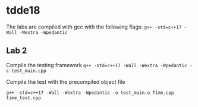 # tdde18
The labs are compiled with gcc with the following flags:
`g++ -std=c++17 -Wall -Wextra -Wpedantic`

## Lab 2
Compile the testing framework
`g++ -std=c++17 -Wall -Wextra -Wpedantic -c test_main.cpp`

Compile the test with the precompiled object file

`g++ -std=c++17 -Wall -Wextra -Wpedantic -o test_main.o Time.cpp time_test.cpp`